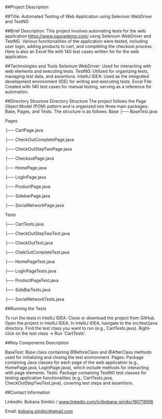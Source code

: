 ##Project Description

##Title: 
Automated Testing of Web Application using Selenium WebDriver and TestNG

##Brief Description: 
This project involves automating tests for the web application https://www.saucedemo.com/ using Selenium WebDriver and TestNG. Various functionalities of the application were tested, including user login, adding products to cart, and completing the checkout process. Here is also an Excel file with 140 test cases written for for the web application.

##Technologies and Tools
Selenium WebDriver: Used for interacting with web elements and executing tests.
TestNG: Utilized for organizing tests, managing test data, and assertions.
IntelliJ IDEA: Used as the integrated development environment (IDE) for writing and executing tests.
Excel File: Created with 140 test cases for manual testing, serving as a reference for automation.

##Directory Structure
Directory Structure
The project follows the Page Object Model (POM) pattern and is organized into three main packages: Base, Pages, and Tests. 
The structure is as follows:
Base
├── BaseTest.java

Pages

├── CartPage.java

├── CheckOutCompletePage.java

├── CheckOutStepTwoPage.java

├── CheckoutPage.java

├── HomePage.java

├── LogInPage.java

├── ProductPage.java


├── SidebarPage.java

├── SocialNetworkPage.java


Tests

├── CartTests.java

├── CheckOutStepTwoTest.java

├── CheckOutTest.java

├── ChekOutCompleteTest.java

├── HomePageTest.java

├── LogInPageTests.java

├── ProductPageTest.java

├── SideBarTests.java

├── SocialNetworkTests.java

##Running the Tests

To run the tests in IntelliJ IDEA:
Clone or download the project from GitHub.
Open the project in IntelliJ IDEA.
In IntelliJ IDEA, navigate to the src/test/java directory.
Find the test class you want to run (e.g., CartTests.java).
Right-click on the test class -> Run 'CartTests'.

##Key Components Description

BaseTest: Base class containing @BeforeClass and @AfterClass methods used for initializing and closing the test environment.
Pages: Package containing Java classes for each page of the web application (e.g., HomePage.java, LogInPage.java), which include methods for interacting with page elements.
Tests: Package containing TestNG test classes for testing application functionalities (e.g., CartTests.java, CheckOutStepTwoTest.java), covering test steps and assertions.

##Contact Information

LinkedIn: Bobana Simikic / www.linkedin.com/in/bobana-simikic160719918

Email: bobana.simikic@gmail.com
